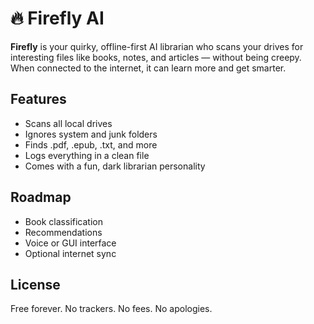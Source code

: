 # 🔥 Firefly AI

**Firefly** is your quirky, offline-first AI librarian who scans your drives for interesting files like books, notes, and articles — without being creepy. When connected to the internet, it can learn more and get smarter.

## Features
- Scans all local drives
- Ignores system and junk folders
- Finds .pdf, .epub, .txt, and more
- Logs everything in a clean file
- Comes with a fun, dark librarian personality

## Roadmap
- Book classification
- Recommendations
- Voice or GUI interface
- Optional internet sync

## License
Free forever. No trackers. No fees. No apologies.
